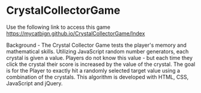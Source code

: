 # CrystalCollectorGame

Use the following link to access this game https://mycatbign.github.io/CrystalCollectorGame/Index

Background - The Crystal Collector Game tests the player's memory and mathematical skills. Utilizing JavaScript random number generators, each crystal is given a value. Players do not know this value - but each time they click the crystal their score is increased by the value of the crystal. The goal is for the Player to exactly hit a randomly selected target value using a combination of the crystals. This algorithm is developed with HTML, CSS, JavaScript and jQuery.
